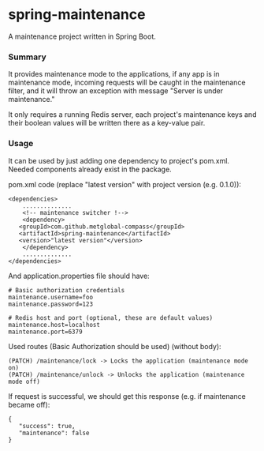 # spring-maintenance
A maintenance project written in Spring Boot.

### Summary

It provides maintenance mode to the applications, if any app is in maintenance mode,
incoming requests will be caught in the maintenance filter, and it will throw an 
exception with message "Server is under maintenance."

It only requires a running Redis server, each project's maintenance keys and their
boolean values will be written there as a key-value pair.

### Usage

It can be used by just adding one dependency to project's pom.xml. Needed components
already exist in the package.

pom.xml code (replace "latest version" with project version (e.g. 0.1.0)):

 ```
 <dependencies>
     ..............
     <!-- maintenance switcher !-->
     <dependency>
 	<groupId>com.github.metglobal-compass</groupId>
 	<artifactId>spring-maintenance</artifactId>
 	<version>"latest version"</version>
     </dependency>
     ..............
 </dependencies>
 ```

And application.properties file should have:

```
# Basic authorization credentials
maintenance.username=foo
maintenance.password=123

# Redis host and port (optional, these are default values)
maintenance.host=localhost
maintenance.port=6379
```

Used routes (Basic Authorization should be used) (without body):

```
(PATCH) /maintenance/lock -> Locks the application (maintenance mode on)
(PATCH) /maintenance/unlock -> Unlocks the application (maintenance mode off)
```

If request is successful, we should get this response (e.g. if maintenance became off):

```
{
   "success": true,
   "maintenance": false
}
```